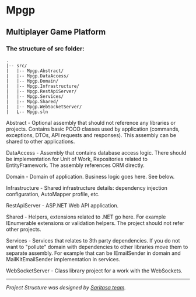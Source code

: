 # Mpgp
## Multiplayer Game Platform

### The structure of src folder:

```
.
|-- src/
|   |-- Mpgp.Abstract/
|   |-- Mpgp.DataAccess/
|   |-- Mpgp.Domain/
|   |-- Mpgp.Infrastructure/
|   |-- Mpgp.RestApiServer/
|   |-- Mpgp.Services/
|   |-- Mpgp.Shared/
|   |-- Mpgp.WebSocketServer/
|   L-- Mpgp.sln
```

Abstract - Optional assembly that should not reference any libraries or projects. Contains basic POCO classes used by application (commands, exceptions, DTOs, API requests and responses). This assembly can be shared to other applications.

DataAccess - Assembly that contains database access logic. There should be implementation for Unit of Work, Repositories related to EntityFramework. The assembly references ORM directly.

Domain - Domain of application. Business logic goes here. See below.

Infrastructure - Shared infrastructure details: dependency injection configuration, AutoMapper profile, etc.

RestApiServer - ASP.NET Web API application.

Shared - Helpers, extensions related to .NET go here. For example IEnumerable extensions or validation helpers. The project should not refer other projects.

Services - Services that relates to 3th party dependencies. If you do not want to "pollute" domain with dependencies to other libraries move them to separate assembly. For example that can be IEmailSender in domain and MailKitEmailSender implementation in services.

WebSocketServer - Class library project for a work with the WebSockets.

---

*Project Structure was designed by [Saritasa team](https://github.com/orgs/Saritasa/people).*
